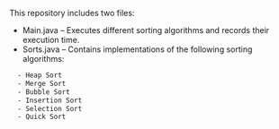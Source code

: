 This repository includes two files:

- Main.java – Executes different sorting algorithms and records their execution time.
- Sorts.java – Contains implementations of the following sorting algorithms:
```bash
  - Heap Sort
  - Merge Sort
  - Bubble Sort
  - Insertion Sort
  - Selection Sort
  - Quick Sort
